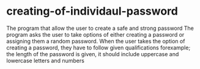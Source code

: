 # creating-of-individaul-password
The program that allow the user to create a safe and strong password
The program asks the user to take options of either creating a password or assigning them a random password.
When the user takes the option of creating a password, they have to follow given qualifications forexample;
the length of the password is given,
it should include uppercase and lowercase letters and numbers
